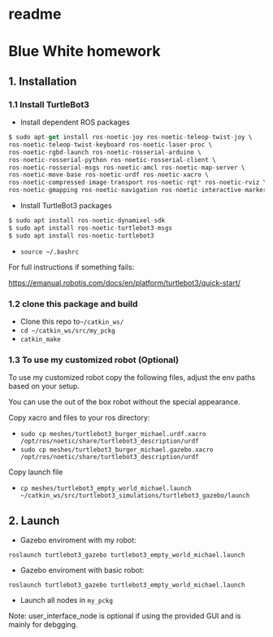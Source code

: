 # readme

# Blue White homework

## 1. Installation

### 1.1 Install TurtleBot3

- Install dependent ROS packages

```jsx
$ sudo apt-get install ros-noetic-joy ros-noetic-teleop-twist-joy \
ros-noetic-teleop-twist-keyboard ros-noetic-laser-proc \
ros-noetic-rgbd-launch ros-noetic-rosserial-arduino \
ros-noetic-rosserial-python ros-noetic-rosserial-client \
ros-noetic-rosserial-msgs ros-noetic-amcl ros-noetic-map-server \
ros-noetic-move-base ros-noetic-urdf ros-noetic-xacro \
ros-noetic-compressed-image-transport ros-noetic-rqt* ros-noetic-rviz \
ros-noetic-gmapping ros-noetic-navigation ros-noetic-interactive-markers
```

- Install TurtleBot3 packages

```jsx
$ sudo apt install ros-noetic-dynamixel-sdk
$ sudo apt install ros-noetic-turtlebot3-msgs
$ sudo apt install ros-noetic-turtlebot3
```

- `source ~/.bashrc`

For full instructions if something fails:

https://emanual.robotis.com/docs/en/platform/turtlebot3/quick-start/

### 1.2 clone this package and build

- Clone this repo to`~/catkin_ws/`
- `cd ~/catkin_ws/src/my_pckg`
- `catkin_make`

### 1.3 To use my customized robot (Optional)

To use my customized robot copy the following files, adjust the env paths based on your setup.

You can use the out of the box robot without the special appearance.

Copy xacro and files to your ros directory:

- `sudo cp meshes/turtlebot3_burger_michael.urdf.xacro /opt/ros/noetic/share/turtlebot3_description/urdf`
- `sudo cp meshes/turtlebot3_burger_michael.gazebo.xacro /opt/ros/noetic/share/turtlebot3_description/urdf`

Copy launch file 

- `cp meshes/turtlebot3_empty_world_michael.launch ~/catkin_ws/src/turtlebot3_simulations/turtlebot3_gazebo/launch`

## 2. Launch

- Gazebo enviroment with my robot:

`roslaunch turtlebot3_gazebo turtlebot3_empty_world_michael.launch`

- Gazebo enviroment with basic robot:

`roslaunch turtlebot3_gazebo turtlebot3_empty_world_michael.launch`

- Launch all nodes in `my_pckg`

Note: user_interface_node is optional if using the provided GUI and is mainly for debgging.